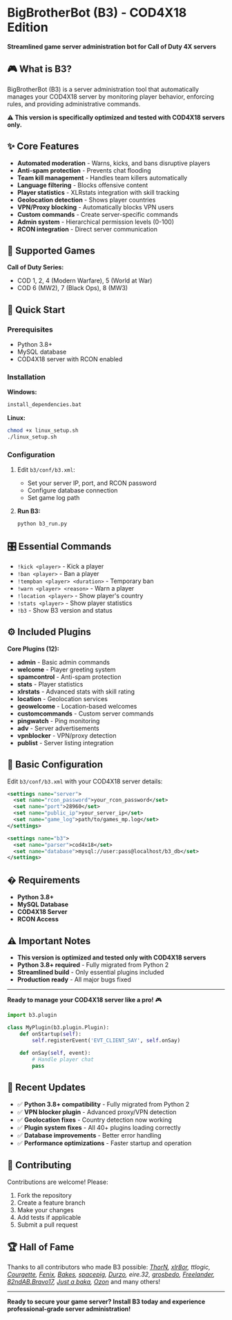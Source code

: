 # BigBrotherBot (B3) - COD4X18 Edition

**Streamlined game server administration bot for Call of Duty 4X servers**

## 🎮 What is B3?

BigBrotherBot (B3) is a server administration tool that automatically manages your COD4X18 server by monitoring player behavior, enforcing rules, and providing administrative commands.

**⚠️ This version is specifically optimized and tested with COD4X18 servers only.**

## ✨ Core Features

- **Automated moderation** - Warns, kicks, and bans disruptive players
- **Anti-spam protection** - Prevents chat flooding
- **Team kill management** - Handles team killers automatically  
- **Language filtering** - Blocks offensive content
- **Player statistics** - XLRstats integration with skill tracking
- **Geolocation detection** - Shows player countries
- **VPN/Proxy blocking** - Automatically blocks VPN users
- **Custom commands** - Create server-specific commands
- **Admin system** - Hierarchical permission levels (0-100)
- **RCON integration** - Direct server communication

## 🎯 Supported Games

**Call of Duty Series:**
- COD 1, 2, 4 (Modern Warfare), 5 (World at War)
- COD 6 (MW2), 7 (Black Ops), 8 (MW3)

## 🚀 Quick Start

### Prerequisites
- Python 3.8+
- MySQL database
- COD4X18 server with RCON enabled

### Installation

**Windows:**
```cmd
install_dependencies.bat
```

**Linux:**
```bash
chmod +x linux_setup.sh
./linux_setup.sh
```

### Configuration
1. Edit `b3/conf/b3.xml`:
   - Set your server IP, port, and RCON password
   - Configure database connection
   - Set game log path

2. **Run B3:**
   ```bash
   python b3_run.py
   ```

## 🎛️ Essential Commands

- `!kick <player>` - Kick a player
- `!ban <player>` - Ban a player  
- `!tempban <player> <duration>` - Temporary ban
- `!warn <player> <reason>` - Warn a player
- `!location <player>` - Show player's country
- `!stats <player>` - Show player statistics
- `!b3` - Show B3 version and status

## ⚙️ Included Plugins

**Core Plugins (12):**
- **admin** - Basic admin commands
- **welcome** - Player greeting system
- **spamcontrol** - Anti-spam protection
- **stats** - Player statistics
- **xlrstats** - Advanced stats with skill rating
- **location** - Geolocation services
- **geowelcome** - Location-based welcomes
- **customcommands** - Custom server commands
- **pingwatch** - Ping monitoring
- **adv** - Server advertisements
- **vpnblocker** - VPN/proxy detection
- **publist** - Server listing integration
## 🔧 Basic Configuration

Edit `b3/conf/b3.xml` with your COD4X18 server details:
```xml
<settings name="server">
  <set name="rcon_password">your_rcon_password</set>
  <set name="port">28960</set>
  <set name="public_ip">your_server_ip</set>
  <set name="game_log">path/to/games_mp.log</set>
</settings>

<settings name="b3">
  <set name="parser">cod4x18</set>
  <set name="database">mysql://user:pass@localhost/b3_db</set>
</settings>
```

## � Requirements

- **Python 3.8+**
- **MySQL Database**
- **COD4X18 Server**
- **RCON Access**

## ⚠️ Important Notes

- **This version is optimized and tested only with COD4X18 servers**
- **Python 3.8+ required** - Fully migrated from Python 2
- **Streamlined build** - Only essential plugins included
- **Production ready** - All major bugs fixed

---

**Ready to manage your COD4X18 server like a pro!** 🎮
```python
import b3.plugin

class MyPlugin(b3.plugin.Plugin):
    def onStartup(self):
        self.registerEvent('EVT_CLIENT_SAY', self.onSay)
    
    def onSay(self, event):
        # Handle player chat
        pass
```

## 📝 Recent Updates

- ✅ **Python 3.8+ compatibility** - Fully migrated from Python 2
- ✅ **VPN blocker plugin** - Advanced proxy/VPN detection  
- ✅ **Geolocation fixes** - Country detection now working
- ✅ **Plugin system fixes** - All 40+ plugins loading correctly
- ✅ **Database improvements** - Better error handling
- ✅ **Performance optimizations** - Faster startup and operation

## 🤝 Contributing

Contributions are welcome! Please:
1. Fork the repository
2. Create a feature branch
3. Make your changes
4. Add tests if applicable
5. Submit a pull request

## 🏆 Hall of Fame

Thanks to all contributors who made B3 possible:
_[ThorN], [xlr8or], ttlogic, [Courgette], [Fenix], [Bakes], [spacepig], [Durzo], eire.32, [grosbedo], [Freelander], [82ndAB.Bravo17], [Just a baka], [Ozon]_ and many others!

---

**Ready to secure your game server? Install B3 today and experience professional-grade server administration!**

[ThorN]: https://github.com/six8
[xlr8or]: https://github.com/markweirath  
[Courgette]: https://github.com/thomasleveil
[Bakes]: https://github.com/j-baker
[spacepig]: https://github.com/spacepig
[Durzo]: https://github.com/durzo
[grosbedo]: https://github.com/grosbedo
[Freelander]: https://github.com/ozguruysal
[82ndAB.Bravo17]: https://github.com/82ndab-Bravo17
[Just a baka]: https://github.com/justabaka
[Fenix]: https://github.com/danielepantaleone
[Ozon]: https://github.com/ozon

[ThorN]: https://github.com/six8
[xlr8or]: https://github.com/markweirath
[Courgette]: https://github.com/thomasleveil
[Bakes]: https://github.com/j-baker
[spacepig]: https://github.com/spacepig
[Durzo]: https://github.com/durzo
[grosbedo]: https://github.com/grosbedo
[Freelander]: https://github.com/ozguruysal
[82ndAB.Bravo17]: https://github.com/82ndab-Bravo17
[Just a baka]: https://github.com/justabaka
[Fenix]: https://github.com/danielepantaleone
[Ozon]: https://github.com/ozon
